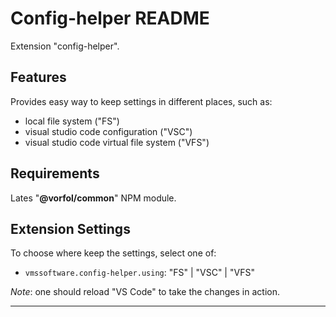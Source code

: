 # Config-helper README

Extension "config-helper".

## Features

Provides easy way to keep settings in different places, such as:
- local file system ("FS")
- visual studio code configuration ("VSC")
- visual studio code virtual file system ("VFS")

## Requirements

Lates "**@vorfol/common**" NPM module.

## Extension Settings

To choose where keep the settings, select one of:

* `vmssoftware.config-helper.using`: "FS" | "VSC" | "VFS"

*Note*: one should reload "VS Code" to take the changes in action.

-----------------------------------------------------------------------------------------------------------
